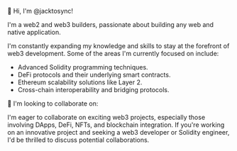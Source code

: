 👋 Hi, I'm @jacktosync!

I'm a web2 and web3 builders, passionate about building any web and native application.

I'm constantly expanding my knowledge and skills to stay at the forefront of web3 development. Some of the areas I'm currently focused on include:
- Advanced Solidity programming techniques.
- DeFi protocols and their underlying smart contracts.
- Ethereum scalability solutions like Layer 2.
- Cross-chain interoperability and bridging protocols.

💞️ I'm looking to collaborate on:

I'm eager to collaborate on exciting web3 projects, especially those involving DApps, DeFi, NFTs, and blockchain integration. If you're working on an innovative project and seeking a web3 developer or Solidity engineer, I'd be thrilled to discuss potential collaborations.

<!---
davidsodamian/davidsodamian is a ✨ special ✨ repository because its `README.md` (this file) appears on your GitHub profile.
You can click the Preview link to take a look at your changes.
--->
